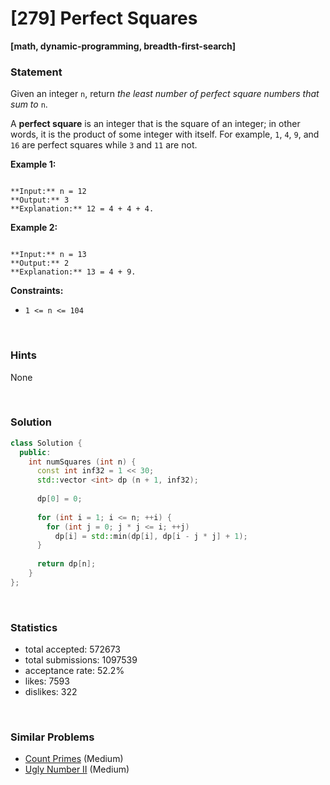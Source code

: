 # [279] Perfect Squares

**[math, dynamic-programming, breadth-first-search]**

### Statement

Given an integer `n`, return *the least number of perfect square numbers that sum to* `n`.

A **perfect square** is an integer that is the square of an integer; in other words, it is the product of some integer with itself. For example, `1`, `4`, `9`, and `16` are perfect squares while `3` and `11` are not.


**Example 1:**

```

**Input:** n = 12
**Output:** 3
**Explanation:** 12 = 4 + 4 + 4.

```

**Example 2:**

```

**Input:** n = 13
**Output:** 2
**Explanation:** 13 = 4 + 9.

```

**Constraints:**
* `1 <= n <= 104`


<br>

### Hints

None

<br>

### Solution

```cpp
class Solution {
  public:
    int numSquares (int n) {
      const int inf32 = 1 << 30;
      std::vector <int> dp (n + 1, inf32);
      
      dp[0] = 0;
      
      for (int i = 1; i <= n; ++i) {
        for (int j = 0; j * j <= i; ++j)
          dp[i] = std::min(dp[i], dp[i - j * j] + 1);
      }
      
      return dp[n];
    }
};
```

<br>

### Statistics

- total accepted: 572673
- total submissions: 1097539
- acceptance rate: 52.2%
- likes: 7593
- dislikes: 322

<br>

### Similar Problems

- [Count Primes](https://leetcode.com/problems/count-primes) (Medium)
- [Ugly Number II](https://leetcode.com/problems/ugly-number-ii) (Medium)
